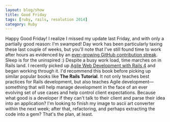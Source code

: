 ```yaml
---
layout: blog/show
title: Good Friday
tags: [ruby, rails, resolution 2014]
category: Ruby
---
```


Happy Good Friday! I realize I missed my update last Friday, and with only a partially good reason: I'm swamped! Day work has been particularly taxing these last couple of weeks, but you'll note that I've still found time to work after hours as evidenced by an [ever-growing GitHub contribution streak](//github.com/dstrunk). Sleep is for the uninspired :) Despite a busy work load, time marches on in Rails land. I recently picked up [Agile Web Development with Rails 4](http://pragprog.com/book/rails4/agile-web-development-with-rails-4) and began working through it. I'd recommend this book before picking up similar popular books like **The Rails Tutorial**. It not only teaches best practices for Rails development, but also teaches Agile development—something that will help manage development in the face of an ever evolving set of use cases and help control client expectations. Because what good is a developer if they can't talk to their client and parse their idea into an application? I'm looking to finish my image to ascii art converter within the next week; after that, refactoring, and perhaps extracting the code into a gem? That's the plan, at least.

